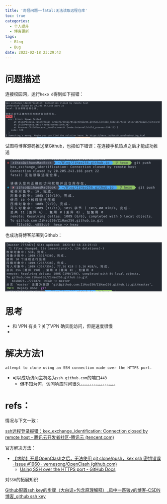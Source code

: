 ```yaml
---
title: '奇怪问题——fatal:无法读取远程仓库'
toc: true
categories:
  - 个人提升
  - 博客更新
tags:
  - Blog
  - Bug
date: 2023-02-18 23:29:43
---
```


# 问题描述

连接校园网，运行`hexo d`得到如下报错：

![image-20230218233114978](https://raw.githubusercontent.com/ZiHao256/Gallery/master/uPic/2023/02/image-20230218233114978.png)

试图将博客源码推送至Github，也报如下错误：在连接手机热点之后才能成功推送

![image-20230218233129157](https://raw.githubusercontent.com/ZiHao256/Gallery/master/uPic/2023/02/image-20230218233129157.png)

也成功将博客部署到Github：

![image-20230218233138553](https://raw.githubusercontent.com/ZiHao256/Gallery/master/uPic/2023/02/image-20230218233138553.png)

# 思考

- 和 VPN 有关？关了VPN 确实能访问，但是速度很慢
- 



# 解决方法1

`attempt to clone using an SSH connection made over the HTTPS port.`

- 可以成功访问主机名为`ssh.github.com`的端口`443`
  - 但不知为何，访问响应时间很久。。。。。。。。。。。。。。。。

# **refs：**

情况与下文一致：

[ssh远程登录报错：kex_exchange_identification: Connection closed by remote host - 腾讯云开发者社区-腾讯云 (tencent.com)](https://cloud.tencent.com/developer/article/1946906)

官方解决方法：

- [【求助】开启OpenClash之后，无法使用 git clone/push，kex ssh 密钥错误 · Issue #1960 · vernesong/OpenClash (github.com)](https://github.com/vernesong/OpenClash/issues/1960#issuecomment-1115732292)
  - [Using SSH over the HTTPS port - GitHub Docs](https://docs.github.com/en/authentication/troubleshooting-ssh/using-ssh-over-the-https-port)

对`SSH`的拓展知识

[Github配置ssh key的步骤（大白话+包含原理解释）_风中一匹狼v的博客-CSDN博客_github ssh key](https://blog.csdn.net/weixin_42310154/article/details/118340458)



